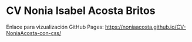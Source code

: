 # CV Nonia Isabel Acosta Britos
Enlace para vizualización GitHub Pages: https://noniaacosta.github.io/CV-NoniaAcosta-con-css/

